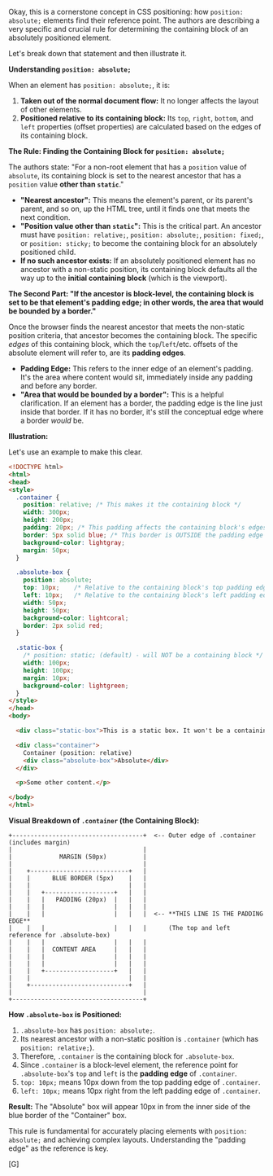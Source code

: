 Okay, this is a cornerstone concept in CSS positioning: how `position: absolute;` elements find their reference point. The authors are describing a very specific and crucial rule for determining the containing block of an absolutely positioned element.

Let's break down that statement and then illustrate it.

**Understanding `position: absolute;`**

When an element has `position: absolute;`, it is:

1.  **Taken out of the normal document flow:** It no longer affects the layout of other elements.
2.  **Positioned relative to its containing block:** Its `top`, `right`, `bottom`, and `left` properties (offset properties) are calculated based on the edges of its containing block.

**The Rule: Finding the Containing Block for `position: absolute;`**

The authors state: "For a non-root element that has a `position` value of `absolute`, its containing block is set to the nearest ancestor that has a `position` value **other than `static`**."

* **"Nearest ancestor":** This means the element's parent, or its parent's parent, and so on, up the HTML tree, until it finds one that meets the next condition.
* **"Position value other than `static`":** This is the critical part. An ancestor must have `position: relative;`, `position: absolute;`, `position: fixed;`, or `position: sticky;` to become the containing block for an absolutely positioned child.
* **If no such ancestor exists:** If an absolutely positioned element has no ancestor with a non-static position, its containing block defaults all the way up to the **initial containing block** (which is the viewport).

**The Second Part: "If the ancestor is block-level, the containing block is set to be that element's padding edge; in other words, the area that would be bounded by a border."**

Once the browser finds the nearest ancestor that meets the non-static position criteria, that ancestor becomes the containing block. The specific *edges* of this containing block, which the `top`/`left`/etc. offsets of the absolute element will refer to, are its **padding edges**.

* **Padding Edge:** This refers to the inner edge of an element's padding. It's the area where content would sit, immediately inside any padding and before any border.
* **"Area that would be bounded by a border":** This is a helpful clarification. If an element has a border, the padding edge is the line just inside that border. If it has no border, it's still the conceptual edge where a border *would* be.

**Illustration:**

Let's use an example to make this clear.

```html
<!DOCTYPE html>
<html>
<head>
<style>
  .container {
    position: relative; /* This makes it the containing block */
    width: 300px;
    height: 200px;
    padding: 20px; /* This padding affects the containing block's edges */
    border: 5px solid blue; /* This border is OUTSIDE the padding edge */
    background-color: lightgray;
    margin: 50px;
  }

  .absolute-box {
    position: absolute;
    top: 10px;    /* Relative to the containing block's top padding edge */
    left: 10px;   /* Relative to the containing block's left padding edge */
    width: 50px;
    height: 50px;
    background-color: lightcoral;
    border: 2px solid red;
  }

  .static-box {
    /* position: static; (default) - will NOT be a containing block */
    width: 100px;
    height: 100px;
    margin: 10px;
    background-color: lightgreen;
  }
</style>
</head>
<body>

  <div class="static-box">This is a static box. It won't be a containing block.</div>

  <div class="container">
    Container (position: relative)
    <div class="absolute-box">Absolute</div>
  </div>

  <p>Some other content.</p>

</body>
</html>
```

**Visual Breakdown of `.container` (the Containing Block):**

```
+------------------------------------+  <-- Outer edge of .container (includes margin)
|                                    |
|             MARGIN (50px)          |
|                                    |
|    +---------------------------+   |
|    |      BLUE BORDER (5px)    |   |
|    |                           |   |
|    |   +-------------------+   |   |
|    |   |   PADDING (20px)  |   |   |
|    |   |                   |   |   |
|    |   |                   |   |   |  <-- **THIS LINE IS THE PADDING EDGE**
|    |   |                   |   |   |      (The top and left reference for .absolute-box)
|    |   |                   |   |   |
|    |   |  CONTENT AREA     |   |   |
|    |   |                   |   |   |
|    |   |                   |   |   |
|    |   +-------------------+   |   |
|    |                           |   |
|    +---------------------------+   |
|                                    |
+------------------------------------+
```

**How `.absolute-box` is Positioned:**

1.  `.absolute-box` has `position: absolute;`.
2.  Its nearest ancestor with a non-static position is `.container` (which has `position: relative;`).
3.  Therefore, `.container` is the containing block for `.absolute-box`.
4.  Since `.container` is a block-level element, the reference point for `.absolute-box`'s `top` and `left` is the **padding edge** of `.container`.
5.  `top: 10px;` means 10px down from the top padding edge of `.container`.
6.  `left: 10px;` means 10px right from the left padding edge of `.container`.

**Result:** The "Absolute" box will appear 10px in from the inner side of the blue border of the "Container" box.

This rule is fundamental for accurately placing elements with `position: absolute;` and achieving complex layouts. Understanding the "padding edge" as the reference is key.

[G]
